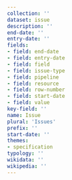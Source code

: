 ```yaml
---
collection: ''
dataset: issue
description: ''
end-date: ''
entry-date: ''
fields:
- field: end-date
- field: entry-date
- field: field
- field: issue-type
- field: pipeline
- field: resource
- field: row-number
- field: start-date
- field: value
key-field: ''
name: Issue
plural: 'Issues'
prefix: ''
start-date: ''
themes:
- specification
typology: ''
wikidata: ''
wikipedia: ''
---
```


